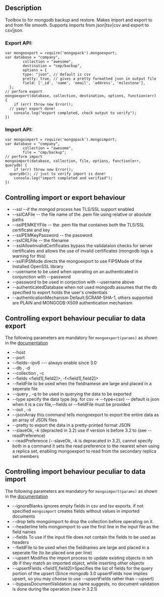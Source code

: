 ## Description
  Toolbox to for mongodb backup and restore. Makes import and export to and from file smooth.
  Supports imports from json|tsv|csv and export to csv|json.

### Export API:

```
var mongoexport = require('mongopack').mongoexport;
var database = "company",
		collection = "awesome",
		destination = "cmp/backup",
		options = {
		type: "json", // default is csv
		pretty: true, // gives a pretty formatted json in output file
		field: ['_id', 'name', 'email', 'address', 'milestone'],
  };		
// perform export
mongoexport(database, collection, destination, options, function(err) {
	if (err) throw new Error();
  // yaay! export done!
	console.log("export completed, check output to verify");
})
```

### Import API:
```
var mongoimport = require('mongopack').mongoimport;
var database = "company",
		collection = "awesome",
		file = "cmp/backup";
// perform import
mongoimport(database, collection, file, options, function(err, querydb) {
	if (err) throw new Error();
  querydb(); // just to verify import is done!
	console.log("import completed and verified");
})

```

## Controlling import or export behaviour

  * --ssl --if the mongod process has TLS/SSL support enabled
  * --sslCAFile -- the file name of the .pem file using relative or absolute paths
  * --sslPEMKEYFile -- the .pem file that containes both the TLS/SSL certificate and key
  * --sslPEMKeyPassword -- the password
  * --sslCRLFile -- the filename
  * --sslAllowInvalidCertificates bypass the validataion checks for server certificates and allows the use of invalid certificates (mongodb logs a warning for this)
  * --sslFIPSMode directs the mongoexport to use FIPSMode of the installed OpenSSL library
  * --username <username> to be used when operating on an authenticated in conjunction with --password
  * --password <password> to be used in conjection with --username above
  * --authenticatedDatabase <dbname> when not used mongodb assumes that the db specified to export holds the user's credentials
  * --authenticationMechanism <name> Default:SCRAM-SHA-1, others supported are PLAIN  and MONGODB-X509 authentication mechanism

## Controlling export behaviour peculiar to data export
The following parameters are mandatory for `mongoexport(params)` as shown in the [documentation]('https://docs.mongodb.com/v3.2/reference/program/mongoexport/#bin.mongoexport')

  * --host <host>
  * --port <port>
  * --fields--ipv6 --- always enable since 3.0 
  * --db <database>, -d <databas>
  * --collection <collection>, -c<database>
  * --fields <field1[,field2]>, -f<field1[,field2]>
  * --fieldFile <filename> to be used when the fieldnamese are large and placed in a seperate file
  * --query <JSON>, -q<JSON> to be used in querying the data to be exported
  * --type <string> specify the data type (eg. for csv -> --type=csv) -- default is json when it is a csv file,--fields or --fieldFile must be provided
  * --out <file>, -o<file>
  * --jsonArray this command tells mongoexport to export the entire data as an array of JSON files
  * --pretty to export the data in a pretty-printed format JSON
  * --slaveOk, -k (depracted in 3.2) use if version is before 3.2 to (see --readPreference)
  * --readPreference <string> (--slaveOk, -k is depracated in 3.2), cannot specify both in a command it sets the read preference to the nearest when using a replica set, enabling mongoexport to read from the secondary replica set members

## Controlling import behaviour peculiar to data import
The following parameters are mandatory for `mongoimport(params)` as shown in the [documentation]('https://docs.mongodb.com/v3.2/reference/program/mongoimport/#bin.mongoimport')

  * --ignoreBlanks <boolean> ignores empty fields in csv and tsv exports. if not specified `mongoimport` creates fields without values in imported documents
  * --drop <boolean> tells mongoimport to drop the collection before operating on it.
  * --headerline <boolean> tells mongoimport to use the first line in the input file as the field names
  * --fields To use if the input file does not contain the fields to be used as headers
  * --fieldFile <filename> to be used when the fieldnames are large and placed in a seperate file (to be placed one per line)
  * --upsert Modifies the import process to update existing objects in teh db if they match an imported object, while inserting other objects
  * --upsertFields <field1[,field2]>Specifies the list of fields for the query portion of the upsert (Since mongodb 3.0 upsertFields now implies upsert, so you may choose to use --upsertFields rather than --upsert)
  * --bypassDocumentValidation as name suggests, no document validation is done during the operation (new in 3.2.1)


